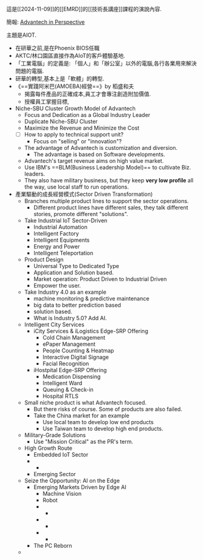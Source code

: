 這是[[2024-11-09]]的[[EMRD]]的[[技術長講座]]課程的演說內容.

簡報: [Advantech in Perspective](https://docs.google.com/presentation/d/1y3j7-a31X-B22oRElvEoQVTIyxxRZrjPPy1TqX6uwmg/edit?usp=sharing)

主題是AIOT.

- 在研華之前,是在Phoenix BIOS任職
- AKTC/林口園區直接作為AIoT的客戶體驗基地.
- 「工業電腦」的定義是: 「個人」和「辦公室」以外的電腦,各行各業用來解決問題的電腦.
- 研華的轉型,基本上是「軟體」的轉型.
- 《==實踐阿米巴(AMOEBA)經營==》by 稻盛和夫
	- 揭露每件產品的正確成本,員工才會專注創造附加價值.
	- 授權員工掌握目標,
- Niche-SBU Cluster Growth Model of Advantech
	- Focus and Dedication as a Global Industry Leader
	- Duplicate Niche-SBU Cluster
	- Maximize the Revenue and Minimize the Cost
	- [ ] How to apply to technical support unit?
		- Focus on "selling" or "innovation"?
	- The advantage of Advantech is customization and diversion.
		- The advantage is based on Software developments.
	- Advantech's target revenue aims on high value market.
	- Use IBM's ==BLM(Business Leadership Model)== to cultivate Biz. leaders.
	- They also have military business, but they keep **very low profile** all the way, use local staff to run operations.
- 產業驅動的成長經營模式(Sector Driven Transformation)
	- Branches multiple product lines to support the sector operations.
		- Different product lines have different sales, they talk different stories, promote different "solutions".
	- Take Industrial IoT Sector-Driven
		- Industrial Automation
		- Intelligent Factory
		- Intelligent Equipments
		- Energy and Power
		- Intelligent Teleportation
	- Product Design
		- Universal Type to Dedicated Type
		- Application and Solution based.
		- Market operation: Product Driven to Industrial Driven
		- Empower the user.
	- Take Industry 4.0 as an example
		- machine monitoring & predictive maintenance
		- big data to better prediction based
		- solution based.
		- What is Industry 5.0? Add AI.
	- Intelligent City Services
		- iCity Services & iLogistics Edge-SRP Offering
			- Cold Chain Management
			- ePaper Management
			- People Counting & Heatmap
			- Interactive Digital Signage
			- Facial Recognition
		- iHostpital Edge-SRP Offering
			- Medication Dispensing
			- Intelligent Ward
			- Queuing & Check-in
			- Hospital RTLS
	- Small niche product is what Advantech focused.
		- But there risks of course. Some of products are also failed.
		- Take the China market for an example
			- Use local team to develop low end products
			- Use Taiwan team to develop high end products.
	- Military-Grade Solutions
		- Use "Mission Critical" as the PR's term.
	- High Growth Route
		- Embedded IoT Sector
		- - 
		- Emerging Sector
	- Seize the Opportunity: AI on the Edge
		- Emerging Markets Driven by Edge AI
			- Machine Vision
			- Robot
			- -
			- -
			- -
		- The PC Reborn
	- 
